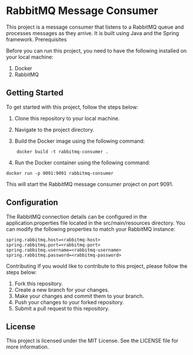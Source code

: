 # RabbitMQ Message Consumer
This project is a message consumer that listens to a RabbitMQ queue and processes messages as they arrive. It is built using Java and the Spring framework.
Prerequisites 

Before you can run this project, you need to have the following installed on your local machine:

1. Docker 
2. RabbitMQ

## Getting Started
To get started with this project, follow the steps below:

1.  Clone this repository to your local machine.
2. Navigate to the project directory.

3. Build the Docker image using the following command:
```
    docker build -t rabbitmq-consumer .
```
4. Run the Docker container using the following command:
```
docker run -p 9091:9091 rabbitmq-consumer
```

This will start the RabbitMQ message consumer project on port 9091.

## Configuration
The RabbitMQ connection details can be configured in the application.properties file located in the src/main/resources directory. You can modify the following properties to match your RabbitMQ instance:
```
spring.rabbitmq.host=<rabbitmq-host>
spring.rabbitmq.port=<rabbitmq-port>
spring.rabbitmq.username=<rabbitmq-username>
spring.rabbitmq.password=<rabbitmq-password>
```
Contributing
If you would like to contribute to this project, please follow the steps below:

1. Fork this repository.
2. Create a new branch for your changes.
3. Make your changes and commit them to your branch.
4. Push your changes to your forked repository.
5. Submit a pull request to this repository.

## License
This project is licensed under the MIT License. See the LICENSE file for more information.